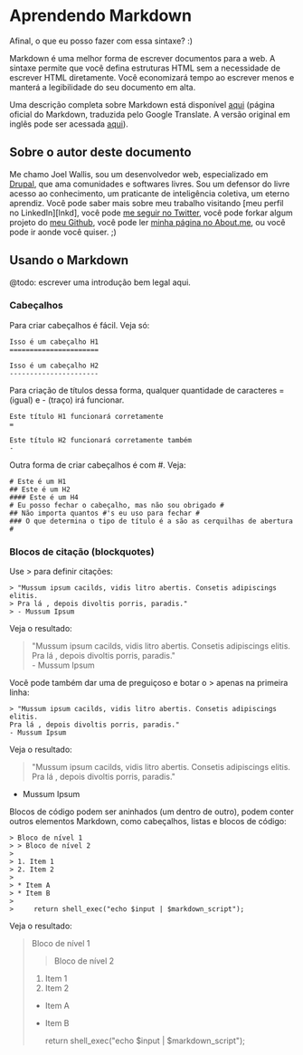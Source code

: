 Aprendendo Markdown
===================
Afinal, o que eu posso fazer com essa sintaxe? :)

Markdown é uma melhor forma de escrever documentos para a web. A sintaxe permite
que você defina estruturas HTML sem a necessidade de escrever HTML diretamente.
Você economizará tempo ao escrever menos e manterá a legibilidade do seu
documento em alta.

Uma descrição completa sobre Markdown está disponível [aqui][md-pt-br] (página oficial
do Markdown, traduzida pelo Google Translate. A versão original em inglês pode ser acessada [aqui][md-en]).

  [md-pt-br]: http://translate.google.com.br/translate?sl=en&tl=pt&js=n&prev=_t&hl=pt-BR&ie=UTF-8&eotf=1&u=http%3A%2F%2Fdaringfireball.net%2Fprojects%2Fmarkdown%2F
  [md-en]: http://daringfireball.net/projects/markdown/


Sobre o autor deste documento
-----------------------------
Me chamo Joel Wallis, sou um desenvolvedor web, especializado em [Drupal][dpl],
que ama comunidades e softwares livres. Sou um defensor do livre acesso ao
conhecimento, um praticante de inteligência coletiva, um eterno aprendiz.
Você pode saber mais sobre meu trabalho visitando
[meu perfil no LinkedIn][lnkd], você pode [me seguir no Twitter][twt],
você pode forkar algum projeto do [meu Github][gth], você pode ler
[minha página no About.me][btm], ou você pode ir aonde você quiser. ;)

  [dpl]: http://drupal.org
  [lkd]: http://br.linkedin.com/in/joelwallis/
  [twt]: http://twitter.com/joelwallis1
  [gth]: http://github.com/joelwallis
  [btm]: http://about.me/joelwallis

Usando o Markdown
-----------------
@todo: escrever uma introdução bem legal aqui.

### Cabeçalhos

Para criar cabeçalhos é fácil. Veja só:

    Isso é um cabeçalho H1
    ======================

    Isso é um cabeçalho H2
    ----------------------

Para criação de títulos dessa forma, qualquer quantidade de caracteres
= (igual) e - (traço) irá funcionar.

    Este título H1 funcionará corretamente
    =

    Este título H2 funcionará corretamente também
    -

Outra forma de criar cabeçalhos é com #. Veja:

    # Este é um H1
    ## Este é um H2
    #### Este é um H4
    # Eu posso fechar o cabeçalho, mas não sou obrigado #
    ## Não importa quantos #'s eu uso para fechar #
    ### O que determina o tipo de título é a são as cerquilhas de abertura #

### Blocos de citação (blockquotes)

Use > para definir citações:

    > "Mussum ipsum cacilds, vidis litro abertis. Consetis adipiscings elitis.
    > Pra lá , depois divoltis porris, paradis."  
    > - Mussum Ipsum

Veja o resultado:

> "Mussum ipsum cacilds, vidis litro abertis. Consetis adipiscings elitis.
> Pra lá , depois divoltis porris, paradis."  
> \- Mussum Ipsum

Você pode também dar uma de preguiçoso e botar o > apenas na primeira linha:

    > "Mussum ipsum cacilds, vidis litro abertis. Consetis adipiscings elitis.
    Pra lá , depois divoltis porris, paradis."  
    - Mussum Ipsum

Veja o resultado:

> "Mussum ipsum cacilds, vidis litro abertis. Consetis adipiscings elitis.
Pra lá , depois divoltis porris, paradis."  
- Mussum Ipsum

Blocos de código podem ser aninhados (um dentro de outro), podem conter outros
elementos Markdown, como cabeçalhos, listas e blocos de código:

    > Bloco de nível 1 
    > > Bloco de nível 2
    > 
    > 1. Item 1
    > 2. Item 2
    > 
    > * Item A
    > * Item B
    >
    >     return shell_exec("echo $input | $markdown_script");

Veja o resultado:

> Bloco de nível 1 
> > Bloco de nível 2
> 
> 1. Item 1
> 2. Item 2
> 
> * Item A
> * Item B
> 
>     return shell_exec("echo $input | $markdown_script");
